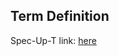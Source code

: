 ## Term Definition

Spec-Up-T link: <a href='https://weboftrust.github.io/WOT-terms/docs/glossary/BOLA'>here</a>
